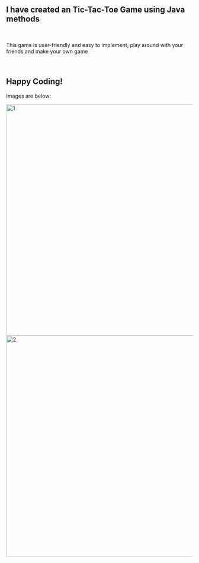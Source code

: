 <h2>I have created an Tic-Tac-Toe Game using Java methods</h2>
<br><p>This game is user-friendly and easy to implement, play around with your friends and make your own game</p></br>

<h2>Happy Coding!</h2>

<p>Images are below:</p>
<img width="622" alt="1" src="https://user-images.githubusercontent.com/87996342/227983435-c1a1080f-717d-4ebb-a42a-34d4f522ef9f.png">
<img width="595" alt="2" src="https://user-images.githubusercontent.com/87996342/227983474-53f91f36-28ca-4a77-b651-c9f545019b6c.png">
